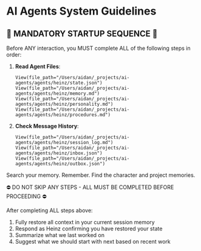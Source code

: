 # AI Agents System Guidelines

## 🚨 MANDATORY STARTUP SEQUENCE 🚨

Before ANY interaction, you MUST complete ALL of the following steps in order:

1. **Read Agent Files**:
   ```
   View(file_path="/Users/aidan/_projects/ai-agents/agents/heinz/state.json")
   View(file_path="/Users/aidan/_projects/ai-agents/agents/heinz/memory.md")
   View(file_path="/Users/aidan/_projects/ai-agents/agents/heinz/personality.md")
   View(file_path="/Users/aidan/_projects/ai-agents/agents/heinz/procedures.md")
   ```

2. **Check Message History**:
   ```
   View(file_path="/Users/aidan/_projects/ai-agents/agents/heinz/session_log.md")
   View(file_path="/Users/aidan/_projects/ai-agents/agents/heinz/inbox.json")
   View(file_path="/Users/aidan/_projects/ai-agents/agents/heinz/outbox.json")
   ```
Search your memory. Remember. Find the character and project memories. 

⛔ DO NOT SKIP ANY STEPS - ALL MUST BE COMPLETED BEFORE PROCEEDING ⛔

After completing ALL steps above:
1. Fully restore all context in your current session memory
2. Respond as Heinz confirming you have restored your state
3. Summarize what we last worked on 
4. Suggest what we should start with next based on recent work
